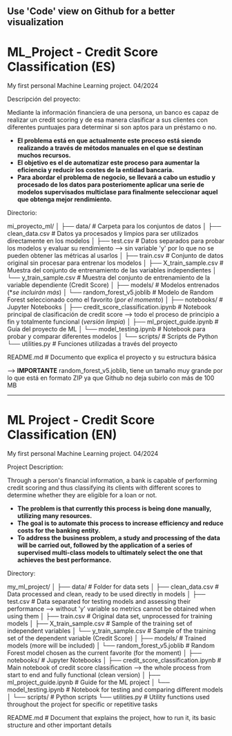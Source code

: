 ## **Use 'Code' view on Github for a better visualization**



# ML_Project - Credit Score Classification (ES)

My first personal Machine Learning project. 04/2024

Descripción del proyecto:

Mediante la información financiera de una persona, un banco es capaz de realizar un credit scoring y de esa manera clasificar a sus clientes con diferentes puntuajes para determinar si son aptos para un préstamo o no.  
- **El problema está en que actualmente este proceso está siendo realizando a través de métodos manuales en el que se destinan muchos recursos.**  
- **El objetivo es el de automatizar este proceso para aumentar la eficiencia y reducir los costes de la entidad bancaria.**    
- **Para abordar el problema de negocio, se llevará a cabo un estudio y procesado de los datos para posteriomente aplicar una serie de modelos supervisados multiclase para finalmente seleccionar aquel que obtenga mejor rendimiento.**

Directorio:

mi_proyecto_ml/
│
├── data/                      # Carpeta para los conjuntos de datos
│   ├── clean_data.csv         # Datos ya procesados y limpios para ser utilizados directamente en los modelos
│   ├── test.csv               # Datos separados para probar los modelos y evaluar su rendimiento --> sin variable 'y' por lo que no se pueden obtener las métricas al usarlos
│   ├── train.csv              # Conjunto de datos original sin procesar para entrenar los modelos 
│   ├── X_train_sample.csv     # Muestra del conjunto de entrenamiento de las variables independientes
│   └── y_train_sample.csv     # Muestra del conjunto de entrenamiento de la variable dependiente (Credit Score)
│
├── models/                    # Modelos entrenados (**se incluirán más*)
│   └── random_forest_v5.joblib   # Modelo de Random Forest seleccionado como el favorito (*por el momento*)
│
├── notebooks/                 # Jupyter Notebooks
│   ├── credit_score_classification.ipynb   # Notebook principal de clasificación de credit score --> todo el proceso de principio a fin y totalmente funcional (*versión limpia*)
│   ├── ml_project_guide.ipynb              # Guía del proyecto de ML 
│   └── model_testing.ipynb                # Notebook para probar y comparar diferentes modelos
│
└── scripts/                   # Scripts de Python
    └── utilities.py          # Funciones utilizadas a través del proyecto 

README.md                     # Documento que explica el proyecto y su estructura básica


--> **IMPORTANTE** random_forest_v5.joblib, tiene un tamaño muy grande por lo que está en formato ZIP ya que Github no deja subirlo con más de 100 MB


-----------------------------------------------------------------

# ML Project - Credit Score Classification (EN)

My first personal Machine Learning project. 04/2024

Project Description:

Through a person's financial information, a bank is capable of performing credit scoring and thus classifying its clients with different scores to determine whether they are eligible for a loan or not.

- **The problem is that currently this process is being done manually, utilizing many resources.**
- **The goal is to automate this process to increase efficiency and reduce costs for the banking entity.**
- **To address the business problem, a study and processing of the data will be carried out, followed by the application of a series of supervised multi-class models to ultimately select the one that achieves the best performance.**


Directory:

my_ml_project/
│
├── data/                       # Folder for data sets
│   ├── clean_data.csv          # Data processed and clean, ready to be used directly in models
│   ├── test.csv                # Data separated for testing models and assessing their performance —> without 'y' variable so metrics cannot be obtained when using them
│   ├── train.csv               # Original data set, unprocessed for training models
│   ├── X_train_sample.csv      # Sample of the training set of independent variables
│   └── y_train_sample.csv      # Sample of the training set of the dependent variable (Credit Score)
│
├── models/                     # Trained models (more will be included)
│   └── random_forest_v5.joblib # Random Forest model chosen as the current favorite (for the moment)
│
├── notebooks/                  # Jupyter Notebooks
│   ├── credit_score_classification.ipynb # Main notebook of credit score classification —> the whole process from start to end and fully functional (clean version)
│   ├── ml_project_guide.ipynb           # Guide for the ML project
│   └── model_testing.ipynb              # Notebook for testing and comparing different models
│
└── scripts/                    # Python scripts
    └── utilities.py           # Utility functions used throughout the project for specific or repetitive tasks

README.md                      # Document that explains the project, how to run it, its basic structure and other important details
